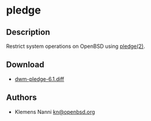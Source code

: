 pledge
======

Description
-----------
Restrict system operations on OpenBSD using [pledge(2)](https://man.openbsd.org/pledge).

Download
--------
* [dwm-pledge-6.1.diff](dwm-pledge-6.1.diff)

Authors
-------
* Klemens Nanni <kn@openbsd.org>
